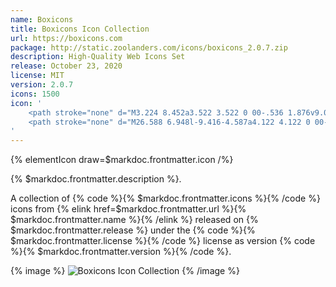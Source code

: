```yaml
---
name: Boxicons
title: Boxicons Icon Collection
url: https://boxicons.com
package: http://static.zoolanders.com/icons/boxicons_2.0.7.zip
description: High-Quality Web Icons Set
release: October 23, 2020
license: MIT
version: 2.0.7
icons: 1500
icon: '
    <path stroke="none" d="M3.224 8.452a3.522 3.522 0 00-.536 1.876v9.053c0 1.448.724 2.656 2.051 3.38l9.174 5.07c.845.483 1.931-.12 1.931-1.086V14.682l-12.62-6.23z"/>
    <path stroke="none" d="M26.588 6.948l-9.416-4.587a4.122 4.122 0 00-3.38 0L4.86 6.948c-.774.423-1.383 1.01-1.757 1.714.038-.071.078-.141.121-.21l12.62 6.23v-.008l10.744-5.432a1.27 1.27 0 000-2.294z"/>
'
---
```


{% elementIcon draw=$markdoc.frontmatter.icon /%}

{% $markdoc.frontmatter.description %}.

A collection of {% code %}{% $markdoc.frontmatter.icons %}{% /code %} icons from {% elink href=$markdoc.frontmatter.url %}{% $markdoc.frontmatter.name %}{% /elink %} released on {% $markdoc.frontmatter.release %} under the {% code %}{% $markdoc.frontmatter.license %}{% /code %} license as version {% code %}{% $markdoc.frontmatter.version %}{% /code %}.

{% image %}
![Boxicons Icon Collection](/assets/ytp/icons/collection-boxicons.webp)
{% /image %}
